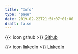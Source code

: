 ```yaml
---
title: "Info"
type: "page"
date: 2019-02-22T21:50:07+01:00
draft: false
---
```


{{< icon github >}} [Github](https://github.com/barrit)

{{< icon linkedin >}} [LinkedIn](https://www.linkedin.com/in/dupon/)